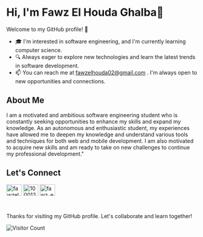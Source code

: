 # Hi, I'm Fawz El Houda Ghalba👋

Welcome to my GitHub profile! 👀

- 🎓 I'm interested in software engineering, and I'm currently learning computer science.
- 🔍 Always eager to explore new technologies and learn the latest trends in software development.
- 📫 You can reach me at fawzelhouda02@gmail.com . I'm always open to new opportunities and connections.

## About Me
I am a motivated and ambitious software engineering student who is constantly seeking opportunities to enhance my skills and expand my knowledge.
As an autonomous and enthusiastic student, my experiences have allowed me to deepen my knowledge and understand various tools and techniques for both web and mobile development. I am also motivated to acquire new skills and am ready to take on new challenges to continue my professional development."


## Let's Connect

<p align="left">
<a href="https://www.linkedin.com/in/fawzelhouda02/" target="blank"><img align="center" src="https://raw.githubusercontent.com/rahuldkjain/github-profile-readme-generator/master/src/images/icons/Social/linked-in-alt.svg" alt="fawzelhouda02/" height="30" width="40" /></a>
<a href="https://www.facebook.com/profile.php?id=100012371283728" target="blank"><img align="center" src="https://raw.githubusercontent.com/rahuldkjain/github-profile-readme-generator/master/src/images/icons/Social/facebook.svg" alt="100012371283728" height="30" width="40" /></a>
<a href="https://www.instagram.com/fawz_elhouda/?hl=fr" target="blank"><img align="center" src="https://raw.githubusercontent.com/rahuldkjain/github-profile-readme-generator/master/src/images/icons/Social/instagram.svg" alt="fawz_elhouda/?hl=fr" height="30" width="40" /></a>
</p>

<br clear="both">


Thanks for visiting my GitHub profile. Let's collaborate and learn together!

![Visitor Count](https://profile-counter.glitch.me/FawzElHouda/count.svg)

